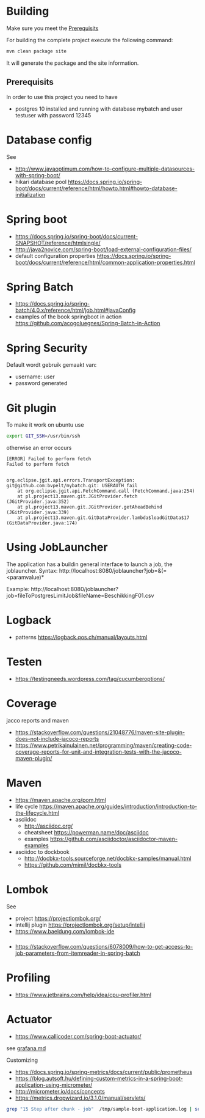 # Building
Make sure you meet the [Prerequisits](##Prerequisits)

For building the complete project execute the following command:
```bash
mvn clean package site
```
It will generate the package and the site information.
## Prerequisits
In order to use this project you need to have
- postgres 10 installed and running with database mybatch and user testuser with password 12345

# Database config
See 
- http://www.javaoptimum.com/how-to-configure-multiple-datasources-with-spring-boot/
- hikari database pool https://docs.spring.io/spring-boot/docs/current/reference/html/howto.html#howto-database-initialization

# Spring boot
- https://docs.spring.io/spring-boot/docs/current-SNAPSHOT/reference/htmlsingle/
- http://java2novice.com/spring-boot/load-external-configuration-files/
- default configuration properties https://docs.spring.io/spring-boot/docs/current/reference/html/common-application-properties.html

# Spring Batch
- https://docs.spring.io/spring-batch/4.0.x/reference/html/job.html#javaConfig
- examples of the book springboot in action https://github.com/acogoluegnes/Spring-Batch-in-Action

# Spring Security
Default wordt gebruik gemaakt van:
- username: user
- password generated
# Git plugin
To make it work on ubuntu use
```bash
export GIT_SSH=/usr/bin/ssh
```
otherwise an error occurs
```
[ERROR] Failed to perform fetch
Failed to perform fetch


org.eclipse.jgit.api.errors.TransportException: git@github.com:bvpelt/mybatch.git: USERAUTH fail
    at org.eclipse.jgit.api.FetchCommand.call (FetchCommand.java:254)
    at pl.project13.maven.git.JGitProvider.fetch (JGitProvider.java:352)
    at pl.project13.maven.git.JGitProvider.getAheadBehind (JGitProvider.java:339)
    at pl.project13.maven.git.GitDataProvider.lambda$loadGitData$17 (GitDataProvider.java:174)
```
# Using JobLauncher
The application has a buildin general interface to launch a job, the joblauncher.
Syntax: http://localhost:8080/joblauncher?job=<name>&(<paramname>=<paramvalue)*

Example:
http://localhost:8080/joblauncher?job=fileToPostgresLimitJob&fileName=BeschikkingF01.csv

# Logback
- patterns https://logback.qos.ch/manual/layouts.html

# Testen
- https://testingneeds.wordpress.com/tag/cucumberoptions/

# Coverage
jacco reports and maven
- https://stackoverflow.com/questions/21048776/maven-site-plugin-does-not-include-jacoco-reports
- https://www.petrikainulainen.net/programming/maven/creating-code-coverage-reports-for-unit-and-integration-tests-with-the-jacoco-maven-plugin/

# Maven
- https://maven.apache.org/pom.html 
- life cycle https://maven.apache.org/guides/introduction/introduction-to-the-lifecycle.html
- asciidoc
    - http://asciidoc.org/ 
    - cheatsheet https://powerman.name/doc/asciidoc
    - examples https://github.com/asciidoctor/asciidoctor-maven-examples
- asciidoc to dockbook 
    - http://docbkx-tools.sourceforge.net/docbkx-samples/manual.html
    - https://github.com/mimil/docbkx-tools

# Lombok
See 
- project https://projectlombok.org/
- intellij plugin https://projectlombok.org/setup/intellij
- https://www.baeldung.com/lombok-ide 

###
- https://stackoverflow.com/questions/6078009/how-to-get-access-to-job-parameters-from-itemreader-in-spring-batch

# Profiling
- https://www.jetbrains.com/help/idea/cpu-profiler.html

# Actuator
- https://www.callicoder.com/spring-boot-actuator/

see [grafana.md](grafana.md)

Customizing 
- https://docs.spring.io/spring-metrics/docs/current/public/prometheus
- https://blog.autsoft.hu/defining-custom-metrics-in-a-spring-boot-application-using-micrometer/
- http://micrometer.io/docs/concepts
- https://metrics.dropwizard.io/3.1.0/manual/servlets/

```bash
grep "15 Step after chunk - job"  /tmp/sample-boot-application.log | sed -e 's/.\{180\}//'
```



